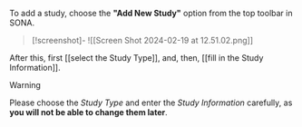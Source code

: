To add a study, choose the **"Add New Study"** option from the top toolbar in SONA. 

>[!screenshot]-
>![[Screen Shot 2024-02-19 at 12.51.02.png]]

After this, first [[select the Study Type]], and, then, [[fill in the Study Information]].

>[!warning]
>Please choose the *Study Type* and enter the *Study Information* carefully, as **you will not be able to change them later**.
